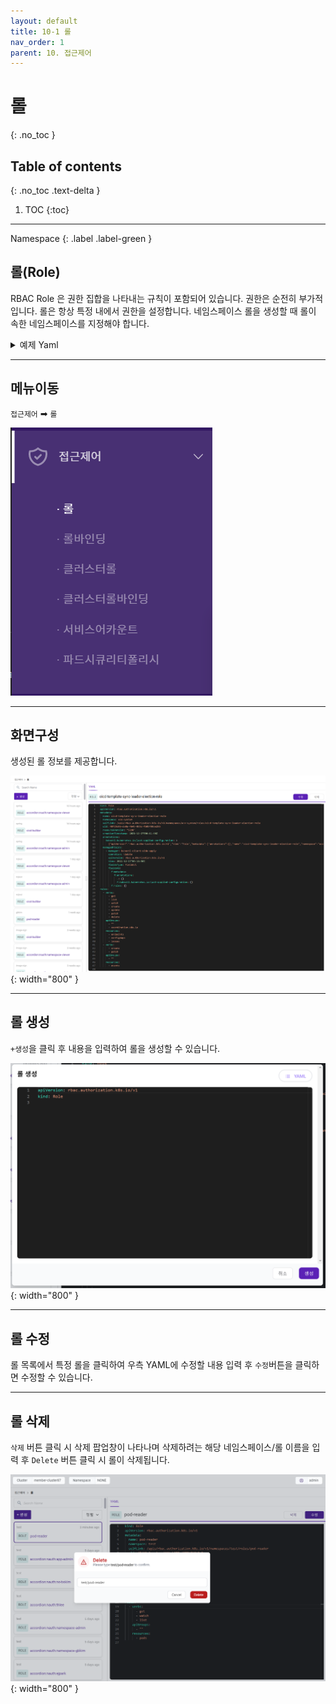 ```yaml
---
layout: default
title: 10-1 롤
nav_order: 1
parent: 10. 접근제어
---
```


# 롤
{: .no_toc }

## Table of contents
{: .no_toc .text-delta }

1. TOC
{:toc}

---

<div class="code-example" markdown="1">
Namespace
{: .label .label-green }
</div>

## 롤(Role)
RBAC Role 은 권한 집합을 나타내는 규칙이 포함되어 있습니다. 권한은 순전히 부가적입니다.
롤은 항상 특정 내에서 권한을 설정합니다. 네임스페이스 롤을 생성할 때 롤이 속한 네임스페이스를 지정해야 합니다.


<details>
<summary>예제 Yaml</summary>
  
{% highlight yaml %}

apiVersion: rbac.authorization.k8s.io/v1
kind: Role
metadata:
  namespace: default
  name: pod-reader
rules:
- apiGroups: [""] # "" indicates the core API group
  resources: ["pods"]
  verbs: ["get", "watch", "list"]

{% endhighlight %}
   
</details>

---

## 메뉴이동
`접근제어` ➡ `롤`

![ac-001.png](/assets/images/ac/ac-001.png)

---

## 화면구성
생성된 롤 정보를 제공합니다.

![ac-007.png](/assets/images/ac/ac-007.png){: width="800" }

---

## 롤 생성
`+생성`을 클릭 후 내용을 입력하여 롤을 생성할 수 있습니다.

![ac-008.png](/assets/images/ac/ac-008.png){: width="800" }

---

## 롤 수정
롤 목록에서 특정 롤을 클릭하여 우측 YAML에 수정할 내용 입력 후 `수정`버튼을 클릭하면 수정할 수 있습니다.

---

## 롤 삭제
`삭제` 버튼 클릭 시 삭제 팝업창이 나타나며 삭제하려는 해당 네임스페이스/롤 이름을 입력 후 `Delete` 버튼 클릭 시 롤이 삭제됩니다.

![role-delete.png](/assets/images/ac/role-delete.png){: width="800" }